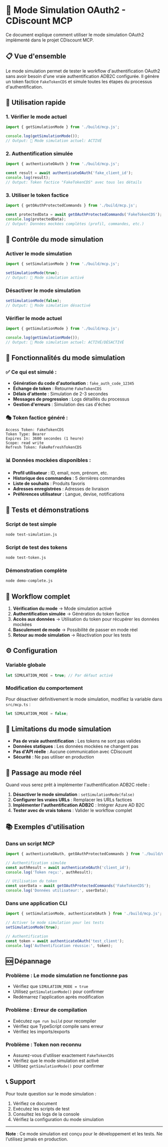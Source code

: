 # 🔧 Mode Simulation OAuth2 - CDiscount MCP

Ce document explique comment utiliser le mode simulation OAuth2 implémenté dans le projet CDiscount MCP.

## 📋 Vue d'ensemble

Le mode simulation permet de tester le workflow d'authentification OAuth2 sans avoir besoin d'une vraie authentification ADB2C configurée. Il génère un token factice `FakeTokenCDS` et simule toutes les étapes du processus d'authentification.

## 🚀 Utilisation rapide

### 1. Vérifier le mode actuel
```typescript
import { getSimulationMode } from './build/mcp.js';

console.log(getSimulationMode());
// Output: 🔧 Mode simulation actuel: ACTIVÉ
```

### 2. Authentification simulée
```typescript
import { authenticateOAuth } from './build/mcp.js';

const result = await authenticateOAuth('fake_client_id');
console.log(result);
// Output: Token factice "FakeTokenCDS" avec tous les détails
```

### 3. Utiliser le token factice
```typescript
import { getOAuthProtectedCommands } from './build/mcp.js';

const protectedData = await getOAuthProtectedCommands('FakeTokenCDS');
console.log(protectedData);
// Output: Données mockées complètes (profil, commandes, etc.)
```

## 🔧 Contrôle du mode simulation

### Activer le mode simulation
```typescript
import { setSimulationMode } from './build/mcp.js';

setSimulationMode(true);
// Output: 🔧 Mode simulation activé
```

### Désactiver le mode simulation
```typescript
setSimulationMode(false);
// Output: 🔧 Mode simulation désactivé
```

### Vérifier le mode actuel
```typescript
import { getSimulationMode } from './build/mcp.js';

console.log(getSimulationMode());
// Output: 🔧 Mode simulation actuel: ACTIVÉ/DÉSACTIVÉ
```

## 📝 Fonctionnalités du mode simulation

### ✅ Ce qui est simulé :
- **Génération du code d'autorisation** : `fake_auth_code_12345`
- **Échange de token** : Retourne `FakeTokenCDS`
- **Délais d'attente** : Simulation de 2-3 secondes
- **Messages de progression** : Logs détaillés du processus
- **Gestion d'erreurs** : Simulation des cas d'échec

### 🎭 Token factice généré :
```
Access Token: FakeTokenCDS
Token Type: Bearer
Expires In: 3600 secondes (1 heure)
Scope: read write
Refresh Token: FakeRefreshTokenCDS
```

### 📊 Données mockées disponibles :
- **Profil utilisateur** : ID, email, nom, prénom, etc.
- **Historique des commandes** : 5 dernières commandes
- **Liste de souhaits** : Produits favoris
- **Adresses enregistrées** : Adresses de livraison
- **Préférences utilisateur** : Langue, devise, notifications

## 🧪 Tests et démonstrations

### Script de test simple
```bash
node test-simulation.js
```

### Script de test des tokens
```bash
node test-token.js
```

### Démonstration complète
```bash
node demo-complete.js
```

## 🔄 Workflow complet

1. **Vérification du mode** → Mode simulation activé
2. **Authentification simulée** → Génération du token factice
3. **Accès aux données** → Utilisation du token pour récupérer les données mockées
4. **Basculement de mode** → Possibilité de passer en mode réel
5. **Retour au mode simulation** → Réactivation pour les tests

## ⚙️ Configuration

### Variable globale
```typescript
let SIMULATION_MODE = true; // Par défaut activé
```

### Modification du comportement
Pour désactiver définitivement le mode simulation, modifiez la variable dans `src/mcp.ts` :
```typescript
let SIMULATION_MODE = false;
```

## 🚨 Limitations du mode simulation

- **Pas de vraie authentification** : Les tokens ne sont pas valides
- **Données statiques** : Les données mockées ne changent pas
- **Pas d'API réelle** : Aucune communication avec CDiscount
- **Sécurité** : Ne pas utiliser en production

## 🔮 Passage au mode réel

Quand vous serez prêt à implémenter l'authentification ADB2C réelle :

1. **Désactiver le mode simulation** : `setSimulationMode(false)`
2. **Configurer les vraies URLs** : Remplacer les URLs factices
3. **Implémenter l'authentification ADB2C** : Intégrer Azure AD B2C
4. **Tester avec de vrais tokens** : Valider le workflow complet

## 📚 Exemples d'utilisation

### Dans un script MCP
```typescript
import { authenticateOAuth, getOAuthProtectedCommands } from './build/mcp.js';

// Authentification simulée
const authResult = await authenticateOAuth('client_id');
console.log('Token reçu:', authResult);

// Utilisation du token
const userData = await getOAuthProtectedCommands('FakeTokenCDS');
console.log('Données utilisateur:', userData);
```

### Dans une application CLI
```typescript
import { setSimulationMode, authenticateOAuth } from './build/mcp.js';

// Activer le mode simulation pour les tests
setSimulationMode(true);

// Authentification
const token = await authenticateOAuth('test_client');
console.log('Authentification réussie:', token);
```

## 🆘 Dépannage

### Problème : Le mode simulation ne fonctionne pas
- Vérifiez que `SIMULATION_MODE = true`
- Utilisez `getSimulationMode()` pour confirmer
- Redémarrez l'application après modification

### Problème : Erreur de compilation
- Exécutez `npm run build` pour recompiler
- Vérifiez que TypeScript compile sans erreur
- Vérifiez les imports/exports

### Problème : Token non reconnu
- Assurez-vous d'utiliser exactement `FakeTokenCDS`
- Vérifiez que le mode simulation est activé
- Utilisez `getSimulationMode()` pour confirmer

## 📞 Support

Pour toute question sur le mode simulation :
1. Vérifiez ce document
2. Exécutez les scripts de test
3. Consultez les logs de la console
4. Vérifiez la configuration du mode simulation

---

**Note** : Ce mode simulation est conçu pour le développement et les tests. Ne l'utilisez jamais en production.
